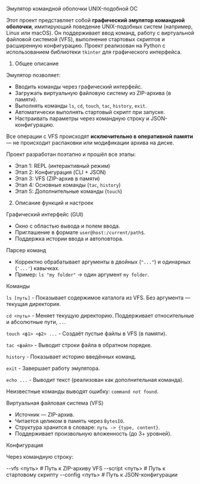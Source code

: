 Эмулятор командной оболочки UNIX-подобной ОС

Этот проект представляет собой **графический эмулятор командной оболочки**, имитирующий поведение UNIX-подобных систем (например, Linux или macOS). Он поддерживает ввод команд, работу с виртуальной файловой системой (VFS), выполнение стартовых скриптов и расширенную конфигурацию. Проект реализован на Python с использованием библиотеки `tkinter` для графического интерфейса.


1. Общее описание

Эмулятор позволяет:
- Вводить команды через графический интерфейс.
- Загружать виртуальную файловую систему из ZIP-архива (в памяти).
- Выполнять команды `ls`, `cd`, `touch`, `tac`, `history`, `exit`.
- Автоматически выполнять стартовый скрипт при запуске.
- Настраивать параметры через командную строку и JSON-конфигурацию.

Все операции с VFS происходят **исключительно в оперативной памяти** — не происходит распаковки или модификации архива на диске.

Проект разработан поэтапно и прошёл все этапы:
- Этап 1: REPL (интерактивный режим)
- Этап 2: Конфигурация (CLI + JSON)
- Этап 3: VFS (ZIP-архив в памяти)
- Этап 4: Основные команды (`tac`, `history`)
- Этап 5: Дополнительные команды (`touch`)

2. Описание функций и настроек

Графический интерфейс (GUI)
- Окно с областью вывода и полем ввода.
- Приглашение в формате `user@host:/current/path$`.
- Поддержка истории ввода и автоповтора.

Парсер команд
- Корректно обрабатывает аргументы в двойных (`"..."`) и одинарных (`'...'`) кавычках.
- Пример: `ls "my folder"` → один аргумент `my folder`.

Команды


`ls [путь]` - Показывает содержимое каталога из VFS. Без аргумента — текущая директория. 

`cd <путь>` - Меняет текущую директорию. Поддерживает относительные и абсолютные пути, `..`. 

`touch <ф1> <ф2> ...` - Создаёт пустые файлы в VFS (в памяти). 

`tac <файл>` - Выводит строки файла в обратном порядке. 

`history`   - Показывает историю введённых команд. 

`exit`      - Завершает работу эмулятора. 

`echo ...`  - Выводит текст (реализован как дополнительная команда). 


Неизвестные команды выводят ошибку: `command not found`.

Виртуальная файловая система (VFS)
- Источник — ZIP-архив.
- Читается целиком в память через `BytesIO`.
- Структура хранится в словаре: `путь -> {type, content}`.
- Поддерживает произвольную вложенность (до 3+ уровней).

Конфигурация

Через командную строку:

--vfs <путь>        # Путь к ZIP-архиву VFS
--script <путь>     # Путь к стартовому скрипту
--config <путь>     # Путь к JSON-конфигурации


